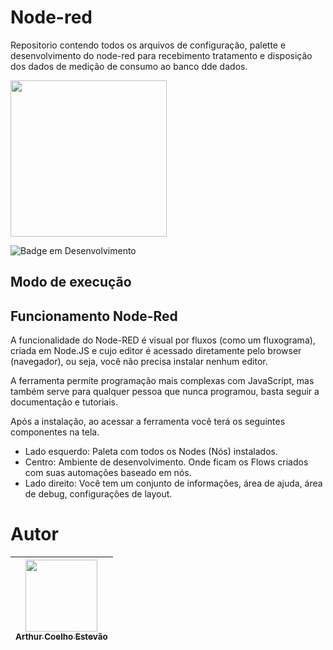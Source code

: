 # Node-red
Repositorio contendo todos os arquivos de configuração, palette e desenvolvimento do node-red para recebimento tratamento e disposição dos dados de medição de consumo ao banco dde dados.

<img src="https://cdn.xingosoftware.com/elektor/images/fetch/dpr_1/https%3A%2F%2Fwww.elektormagazine.com%2Fassets%2Fupload%2Fimages%2F42%2F20200612144414_Node-Red-official-logo.png" width=250>

![Badge em Desenvolvimento](http://img.shields.io/static/v1?label=STATUS&message=EM%20DESENVOLVIMENTO&color=GREEN&style=for-the-badge)

## Modo de execução


## Funcionamento Node-Red

A funcionalidade do Node-RED é visual por fluxos (como um fluxograma), criada em Node.JS e cujo editor é acessado diretamente pelo browser (navegador), ou seja, você não precisa instalar nenhum editor.

A ferramenta permite programação mais complexas com JavaScript, mas também serve para qualquer pessoa que nunca programou, basta seguir a documentação e tutoriais.

Após a instalação, ao acessar a ferramenta você terá os seguintes componentes na tela.

- Lado esquerdo: Paleta com todos os Nodes (Nós) instalados.
- Centro: Ambiente de desenvolvimento. Onde ficam os Flows criados com suas automações baseado em nós.
- Lado direito: Você tem um conjunto de informações, área de ajuda, área de debug, configurações de layout.



## 
# Autor
| [<img src="https://avatars.githubusercontent.com/u/56831082?v=4" width=115><br><sub>Arthur Coelho Estevão</sub>](https://github.com/arthurcoelho442) |
| :---: |
